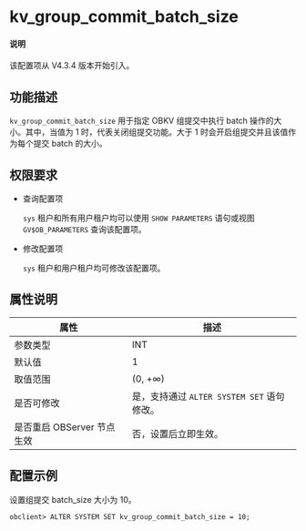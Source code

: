 # kv_group_commit_batch_size

<main id="notice" type='explain'>
  <h4>说明</h4>
  <p>该配置项从 V4.3.4 版本开始引入。</p>
</main>

## 功能描述

`kv_group_commit_batch_size` 用于指定 OBKV 组提交中执行 batch 操作的大小。其中，当值为 1 时，代表关闭组提交功能。大于 1 时会开启组提交并且该值作为每个提交 batch 的大小。

## 权限要求

* 查询配置项

  `sys` 租户和所有用户租户均可以使用 `SHOW PARAMETERS` 语句或视图 `GV$OB_PARAMETERS` 查询该配置项。

* 修改配置项

  `sys` 租户和用户租户均可修改该配置项。

## 属性说明

|      **属性**    |   **描述**   |
|------------------|--------------|
| 参数类型             | INT      |
| 默认值               | 1       |
| 取值范围             | (0, +∞) |
| 是否可修改           | 是，支持通过 `ALTER SYSTEM SET` 语句修改。|
| 是否重启 OBServer 节点生效 | 否，设置后立即生效。  |

## 配置示例

设置组提交 batch_size 大小为 10。

```shell
obclient> ALTER SYSTEM SET kv_group_commit_batch_size = 10;
```
